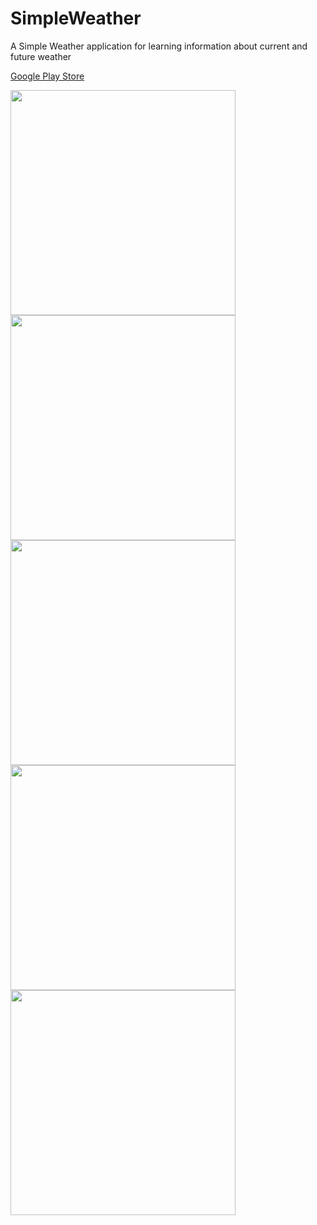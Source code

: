 # SimpleWeather

A Simple Weather application for learning information about current and future weather

<a href="https://play.google.com/store/apps/details?id=mustafaozhan.github.com.simpleweather">Google Play Store</a>

<img src="https://s19.postimg.org/n4cce5h6r/unnamed.png" width="360px" /> <img src="https://s19.postimg.org/p8wpf8qj7/unnamed_1.png" width="360px" /> <img src="https://s19.postimg.org/lparpg38z/unnamed_2.png" width="360px" /> <img src="https://s19.postimg.org/o6miwpffn/unnamed_3.png" width="360px" /> <img src="https://s19.postimg.org/ssin52geb/unnamed_4.png" width="360px" />
